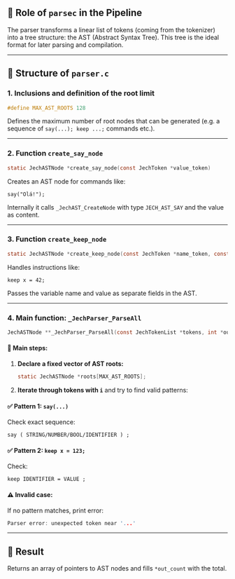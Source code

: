 ## 🔧 Role of `parsec` in the Pipeline

The parser transforms a linear list of tokens (coming from the tokenizer) into a tree structure: the AST (Abstract Syntax Tree). This tree is the ideal format for later parsing and compilation.

---

## 📂 Structure of `parser.c`

### 1. **Inclusions and definition of the root limit**

```c
#define MAX_AST_ROOTS 128
```

Defines the maximum number of root nodes that can be generated (e.g. a sequence of `say(...); keep ...;` commands etc.).

---

### 2. **Function `create_say_node`**

```c
static JechASTNode *create_say_node(const JechToken *value_token)
```

Creates an AST node for commands like:

```jc
say("Olá!");
```

Internally it calls `_JechAST_CreateNode` with type `JECH_AST_SAY` and the value as content.

---

### 3. **Function `create_keep_node`**

```c
static JechASTNode *create_keep_node(const JechToken *name_token, const JechToken *value_token)
```

Handles instructions like:

```jc
keep x = 42;
```

Passes the variable name and value as separate fields in the AST.

---

### 4. **Main function: `_JechParser_ParseAll`**

```c
JechASTNode **_JechParser_ParseAll(const JechTokenList *tokens, int *out_count)
```

#### 📌 Main steps:

1. **Declare a fixed vector of AST roots:**

   ```c
   static JechASTNode *roots[MAX_AST_ROOTS];
   ```

2. **Iterate through tokens with `i`** and try to find valid patterns:

#### ✅ Pattern 1: `say(...)`

Check exact sequence:

```jc
say ( STRING/NUMBER/BOOL/IDENTIFIER ) ;
```

#### ✅ Pattern 2: `keep x = 123;`

Check:

```jc
keep IDENTIFIER = VALUE ;
```

#### ⚠️ Invalid case:

If no pattern matches, print error:

```c
Parser error: unexpected token near '...'
```

---

## 🎯 Result

Returns an array of pointers to AST nodes and fills `*out_count` with the total.
